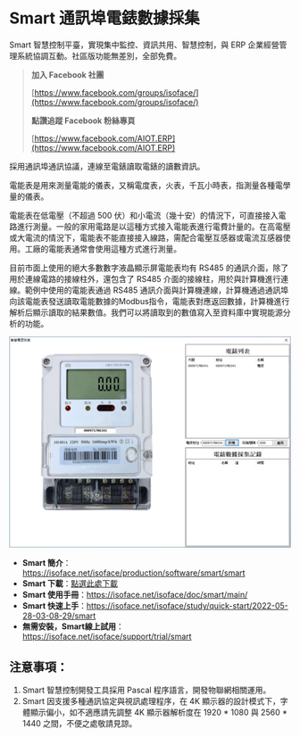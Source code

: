 # Smart 通訊埠電錶數據採集


Smart 智慧控制平臺，實現集中監控、資訊共用、智慧控制，與 ERP 企業經營管理系統協調互動。社區版功能無差別，全部免費。

> **加入 Facebook 社團**
>
> [https://www.facebook.com/groups/isoface/](https://www.facebook.com/groups/isoface/)
> 
> **點讚追蹤 Facebook 粉絲專頁**
> 
> [https://www.facebook.com/AIOT.ERP](https://www.facebook.com/AIOT.ERP)

採用通訊埠通訊協議，連線至電錶讀取電錶的讀數資訊。

電能表是用來測量電能的儀表，又稱電度表，火表，千瓦小時表，指測量各種電學量的儀表。

電能表在低電壓（不超過 500 伏）和小電流（幾十安）的情況下，可直接接入電路進行測量。一般的家用電路是以這種方式接入電能表進行電費計量的。在高電壓或大電流的情況下，電能表不能直接接入線路，需配合電壓互感器或電流互感器使用。工廠的電能表通常會使用這種方式進行測量。

目前市面上使用的絕大多數數字液晶顯示屏電能表均有 RS485 的通訊介面，除了用於連線電路的接線柱外，還包含了 RS485 介面的接線柱，用於與計算機進行連線。範例中使用的電能表通過 RS485 通訊介面與計算機連線，計算機通過通訊埠向該電能表發送讀取電能數據的Modbus指令，電能表對應返回數據，計算機進行解析后顯示讀取的結果數值。我們可以將讀取到的數值寫入至資料庫中實現能源分析的功能。

![](images/20220927160511.png)

* **Smart 簡介**：https://isoface.net/isoface/production/software/smart/smart
* **Smart 下載**：[點選此處下載](https://github.com/isoface-iot/Smart/releases/latest)
* **Smart 使用手冊**：https://isoface.net/isoface/doc/smart/main/
* **Smart 快速上手**：https://isoface.net/isoface/study/quick-start/2022-05-28-03-08-29/smart
* **無需安裝，Smart線上試用**：https://isoface.net/isoface/support/trial/smart

## 注意事項：
1. Smart 智慧控制開發工具採用 Pascal 程序語言，開發物聯網相關運用。
2. Smart 因支援多種通訊協定與視訊處理程序，在 4K 顯示器的設計模式下，字體顯示偏小，如不適應請先調整 4K 顯示器解析度在 1920 * 1080 與 2560 * 1440 之間，不便之處敬請見諒。